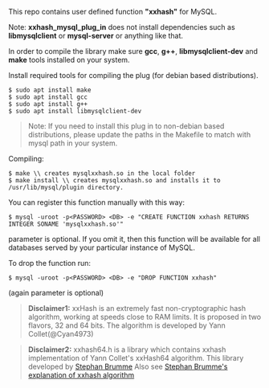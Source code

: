 This repo contains user defined function **"xxhash"** for MySQL.

Note:
**xxhash_mysql_plug_in** does not install dependencies such as **libmysqlclient** or **mysql-server** or anything like that.

In order to compile the library make sure **gcc**, **g++**, **libmysqlclient-dev** and **make** tools installed on your system. 

Install required tools for compiling the plug (for debian based distributions). 

```console
$ sudo apt install make
$ sudo apt install gcc
$ sudo apt install g++
$ sudo apt install libmysqlclient-dev
```

> Note: If you need to install this plug in to non-debian based distributions, please update the paths in the Makefile to match with mysql path in your system. 

Compiling:
```console
$ make \\ creates mysqlxxhash.so in the local folder
$ make install \\ creates mysqlxxhash.so and installs it to /usr/lib/mysql/plugin directory.
```

You can register this function manually with this way:
```console
$ mysql -uroot -p<PASSWORD> <DB> -e "CREATE FUNCTION xxhash RETURNS INTEGER SONAME 'mysqlxxhash.so'"
```

<DB> parameter is optional. If you omit it, then this function will be available for all
databases served by your particular instance of MySQL.


To drop the function run:
```console
$ mysql -uroot -p<PASSWORD> <DB> -e "DROP FUNCTION xxhash"
```
(again <DB> parameter is optional)


> **Disclaimer1:** xxHash is an extremely fast non-cryptographic hash algorithm, working at speeds close to RAM limits. It is proposed in two flavors, 32 and 64 bits. The algorithm is developed by Yann Collet(@Cyan4973)

> **Disclaimer2:** xxhash64.h is a library which contains xxhash implementation of Yann Collet's xxHash64 algorithm. This library developed by [Stephan Brumme](https://github.com/stbrumme/xxhash) Also see [Stephan Brumme's explanation of xxhash algorithm](https://create.stephan-brumme.com/xxhash/)  
